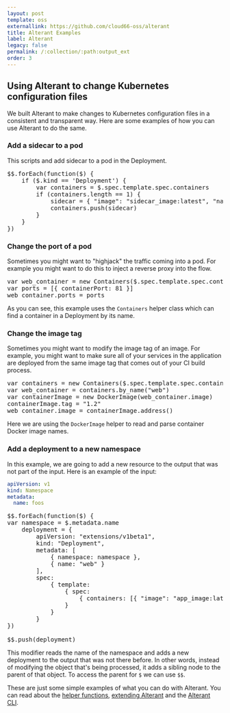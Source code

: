 ```yaml
---
layout: post
template: oss
externallink: https://github.com/cloud66-oss/alterant
title: Alterant Examples
label: Alterant
legacy: false
permalink: /:collection/:path:output_ext
order: 3
---
```


## Using Alterant to change Kubernetes configuration files

We built Alterant to make changes to Kubernetes configuration files in a consistent and transparent way. Here are some examples of how you can use Alterant to do the same.

### Add a sidecar to a pod

This scripts and add sidecar to a pod in the Deployment.

<pre class="prettyprint">
$$.forEach(function($) {
	if ($.kind == 'Deployment') {
	    var containers = $.spec.template.spec.containers
	    if (containers.length == 1) {
	        sidecar = { "image": "sidecar_image:latest", "name": "my-sidecar" }
	        containers.push(sidecar)
	    }
	}
})
</pre>

### Change the port of a pod

Sometimes you might want to "highjack" the traffic coming into a pod. For example you might want to do this to inject a reverse proxy into the flow.

<pre class="prettyprint">
var web_container = new Containers($.spec.template.spec.containers).by_name("web");
var ports = [{ containerPort: 81 }]
web_container.ports = ports
</pre>

As you can see, this example uses the `Containers` helper class which can find a container in a Deployment by its name.

### Change the image tag

Sometimes you might want to modify the image tag of an image. For example, you might want to make sure all of your services in the application are deployed from the same image tag that comes out of your CI build process.

<pre class="prettyprint">
var containers = new Containers($.spec.template.spec.containers)
var web_container = containers.by_name("web")
var containerImage = new DockerImage(web_container.image)
containerImage.tag = "1.2"
web_container.image = containerImage.address()
</pre>

Here we are using the `DockerImage` helper to read and parse container Docker image names.

### Add a deployment to a new namespace

In this example, we are going to add a new resource to the output that was not part of the input. Here is an example of the input:

```yaml
apiVersion: v1
kind: Namespace
metadata:
  name: foos
```

<pre class="prettyprint">
$$.forEach(function($) {
var namespace = $.metadata.name
	deployment = {
	    apiVersion: "extensions/v1beta1",
	    kind: "Deployment",
	    metadata: [
	        { namespace: namespace },
	        { name: "web" }
	    ],
	    spec:
	        { template:
	            { spec:
	                { containers: [{ "image": "app_image:latest", "name": "my-pod" }] }
	            }
	        }
	    }
})

$$.push(deployment)
</pre>

This modifier reads the name of the namespace and adds a new deployment to the output that was not there before. In other words, instead of modifying the object that's being processed, it adds a sibling node to the parent of that object. To access the parent for `$` we can use `$$`.

These are just some simple examples of what you can do with Alterant. You can read about the [helper functions](/alterant/helpers.html), [extending Alterant](/alterant/extending-alterant.html) and the [Alterant CLI](/alterant/alterant-cli.html).

